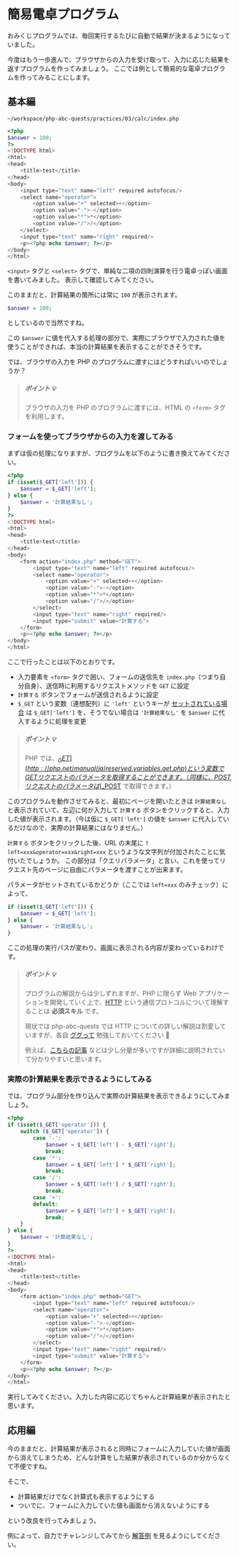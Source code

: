 # 簡易電卓プログラム

おみくじプログラムでは、毎回実行するたびに自動で結果が決まるようになっていました。

今度はもう一歩進んで、ブラウザからの入力を受け取って、入力に応じた結果を返すプログラムを作ってみましょう。
ここでは例として簡易的な電卓プログラムを作ってみることにします。

## 基本編

```
~/workspace/php-abc-quests/practices/03/calc/index.php
```
```php
<?php
$answer = 100;
?>
<!DOCTYPE html>
<html>
<head>
    <title>test</title>
</head>
<body>
    <input type="text" name="left" required autofocus/>
    <select name="operator">
        <option value="+" selected>+</option>
        <option value="-">-</option>
        <option value="*">*</option>
        <option value="/">/</option>
    </select>
    <input type="text" name="right" required/>
    <p><?php echo $answer; ?></p>
</body>
</html>
```

`<input>` タグと `<select>` タグで、単純な二項の四則演算を行う電卓っぽい画面を書いてみました。
表示して確認してみてください。

このままだと、計算結果の箇所には常に `100` が表示されます。

```php
$answer = 100;
```

としているので当然ですね。

この `$answer` に値を代入する処理の部分で、実際にブラウザで入力された値を使うことができれば、本当の計算結果を表示することができそうです。

では、ブラウザの入力を PHP のプログラムに渡すにはどうすればいいのでしょうか？

> ##### ポイント :bulb:
>
> ブラウザの入力を PHP のプログラムに渡すには、HTML の `<form>` タグを利用します。

### フォームを使ってブラウザからの入力を渡してみる

まずは仮の処理になりますが、プログラムを以下のように書き換えてみてください。

```php
<?php
if (isset($_GET['left'])) {
    $answer = $_GET['left'];
} else {
    $answer = '計算結果なし';
}
?>
<!DOCTYPE html>
<html>
<head>
    <title>test</title>
</head>
<body>
    <form action="index.php" method="GET">
        <input type="text" name="left" required autofocus/>
        <select name="operator">
            <option value="+" selected>+</option>
            <option value="-">-</option>
            <option value="*">*</option>
            <option value="/">/</option>
        </select>
        <input type="text" name="right" required/>
        <input type="submit" value="計算する">
    </form>
    <p><?php echo $answer; ?></p>
</body>
</html>
```

ここで行ったことは以下のとおりです。

* 入力要素を `<form>` タグで囲い、フォームの送信先を `index.php`（つまり自分自身）、送信時に利用するリクエストメソッドを `GET` に設定
* `計算する` ボタンでフォームが送信されるように設定
* `$_GET` という変数（連想配列）に `'left'` というキーが [セットされている場合](http://php.net/manual/ja/function.isset.php) は `$_GET['left']` を、そうでない場合は `'計算結果なし'` を `$answer` に代入するように処理を変更

> ##### ポイント :bulb:
>
> PHP では、[$_GET](http://php.net/manual/ja/reserved.variables.get.php) という変数で GET リクエストのパラメータを取得することができます。
> （同様に、POST リクエストのパラメータは [$_POST](http://php.net/manual/ja/reserved.variables.post.php) で取得できます。）

このプログラムを動作させてみると、最初にページを開いたときは `計算結果なし` と表示されていて、左辺に何か入力して `計算する` ボタンをクリックすると、入力した値が表示されます。（今は仮に `$_GET['left']` の値を `$answer` に代入しているだけなので、実際の計算結果にはなりません。）

`計算する` ボタンをクリックした後、URL の末尾に `?left=xxx&operator=xxx&right=xxx` というような文字列が付加されたことに気付いたでしょうか。
この部分は「クエリパラメータ」と言い、これを使ってリクエスト先のページに自由にパラメータを渡すことが出来ます。

パラメータがセットされているかどうか（ここでは `left=xxx` のみチェック）によって、

```php
if (isset($_GET['left'])) {
    $answer = $_GET['left'];
} else {
    $answer = '計算結果なし';
}
```

ここの処理の実行パスが変わり、画面に表示される内容が変わっているわけです。

> ##### ポイント :bulb:
>
> プログラムの解説からは少しずれますが、PHP に限らず Web アプリケーションを開発していく上で、[HTTP](http://ja.wikipedia.org/wiki/Hypertext_Transfer_Protocol) という通信プロトコルについて理解することは **必須スキル** です。
>
> 現状では php-abc-quests では HTTP についての詳しい解説は割愛していますが、各自 [ググって](https://www.google.co.jp/search?q=http+%E4%BB%95%E7%B5%84%E3%81%BF&oq=http+%E4%BB%95%E7%B5%84%E3%81%BF&aqs=chrome.0.69i59j69i60.1609j0j4&sourceid=chrome&es_sm=119&ie=UTF-8) 勉強しておいてください :bow:
>
> 例えば、[こちらの記事](http://www.atmarkit.co.jp/ait/articles/0103/02/news003.html) などは少し分量が多いですが詳細に説明されていて分かりやすいと思います。

### 実際の計算結果を表示できるようにしてみる

では、プログラム部分を作り込んで実際の計算結果を表示できるようにしてみましょう。

```php
<?php
if (isset($_GET['operator'])) {
    switch ($_GET['operator']) {
        case '-':
            $answer = $_GET['left'] - $_GET['right'];
            break;
        case '*':
            $answer = $_GET['left'] * $_GET['right'];
            break;
        case '/':
            $answer = $_GET['left'] / $_GET['right'];
            break;
        case '+':
        default:
            $answer = $_GET['left'] + $_GET['right'];
            break;
    }
} else {
    $answer = '計算結果なし';
}
?>
<!DOCTYPE html>
<html>
<head>
    <title>test</title>
</head>
<body>
    <form action="index.php" method="GET">
        <input type="text" name="left" required autofocus/>
        <select name="operator">
            <option value="+" selected>+</option>
            <option value="-">-</option>
            <option value="*">*</option>
            <option value="/">/</option>
        </select>
        <input type="text" name="right" required/>
        <input type="submit" value="計算する">
    </form>
    <p><?php echo $answer; ?></p>
</body>
</html>
```

実行してみてください。入力した内容に応じてちゃんと計算結果が表示されたと思います。

## 応用編

今のままだと、計算結果が表示されると同時にフォームに入力していた値が画面から消えてしまうため、どんな計算をした結果が表示されているのか分からなくて不便ですね。

そこで、

* 計算結果だけでなく計算式も表示するようにする
* ついでに、フォームに入力していた値も画面から消えないようにする

という改良を行ってみましょう。

例によって、自力でチャレンジしてみてから [解答例](calc-advanced.md) を見るようにしてください。

